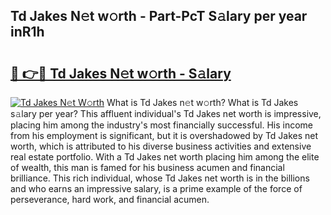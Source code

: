 ## Td Jakes N𝚎t w𝚘rth - Part-PcT S𝚊lary per year inR1h

# <h2><a href="http://gc1l1b.nevu.top/?p=Td+Jakes">🔗 👉🔴 Td Jakes N𝚎t w𝚘rth - S𝚊lary</a></h2>

[![Td Jakes N𝚎t W𝚘rth](https://i.imgur.com/Oavwk0R.jpeg)](http://gc1l1b.nevu.top/?p=Td+Jakes)
What is Td Jakes n𝚎t w𝚘rth? What is Td Jakes s𝚊lary per year?
This affluent individual's Td Jakes net worth is impressive, placing him among the industry's most financially successful. His income from his employment is significant, but it is overshadowed by Td Jakes net worth, which is attributed to his diverse business activities and extensive real estate portfolio. With a Td Jakes net worth placing him among the elite of wealth, this man is famed for his business acumen and financial brilliance. This rich individual, whose Td Jakes net worth is in the billions and who earns an impressive salary, is a prime example of the force of perseverance, hard work, and financial acumen.
